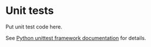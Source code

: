 # Unit tests

Put unit test code here.

See [Python unittest framework documentation](https://docs.python.org/3/library/unittest.html) for details.

